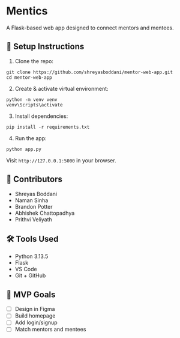 # Mentics

A Flask-based web app designed to connect mentors and mentees.

## 🚀 Setup Instructions

1. Clone the repo:

```
git clone https://github.com/shreyasboddani/mentor-web-app.git
cd mentor-web-app
```

2. Create & activate virtual environment:

```
python -m venv venv
venv\Scripts\activate
```

3. Install dependencies:

```
pip install -r requirements.txt
```

4. Run the app:

```
python app.py
```

Visit `http://127.0.0.1:5000` in your browser.

## 👥 Contributors

- Shreyas Boddani
- Naman Sinha
- Brandon Potter
- Abhishek Chattopadhya
- Prithvi Veliyath

## 🛠️ Tools Used

- Python 3.13.5
- Flask
- VS Code
- Git + GitHub

## 🎯 MVP Goals

- [ ] Design in Figma
- [ ] Build homepage
- [ ] Add login/signup
- [ ] Match mentors and mentees
